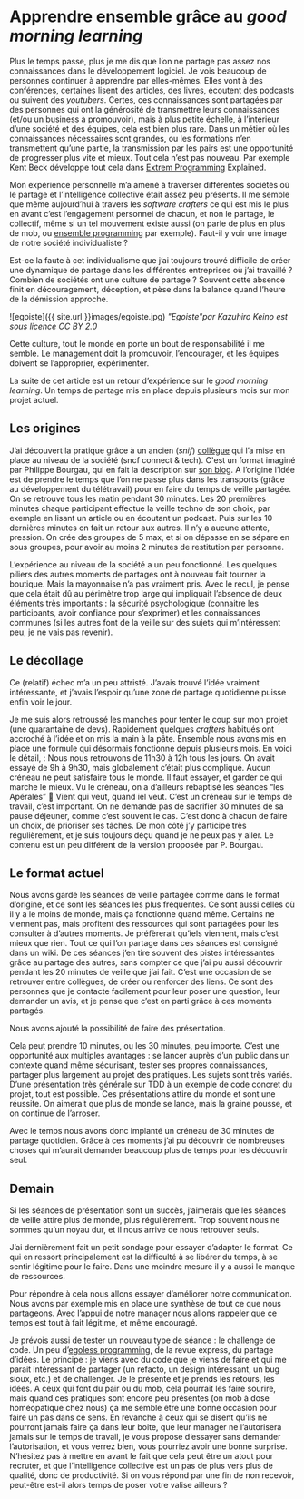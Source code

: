 # Apprendre ensemble grâce au *good morning learning*

Plus le temps passe, plus je me dis que l’on ne partage pas assez nos connaissances dans le développement logiciel. 
Je vois beaucoup de personnes continuer à apprendre par elles-mêmes. 
Elles vont à des conférences, certaines lisent des articles, des livres, écoutent des podcasts ou suivent des *youtubers*. 
Certes, ces connaissances sont partagées par des personnes qui ont la générosité de transmettre leurs connaissances (et/ou un business à promouvoir), mais à plus petite échelle, à l’intérieur d’une société et des équipes, cela est bien plus rare. 
Dans un métier où les connaissances nécessaires sont grandes, ou les formations n’en transmettent qu’une partie, la transmission par les pairs est une opportunité de progresser plus vite et mieux. 
Tout cela n’est pas nouveau. Par exemple Kent Beck développe tout cela dans [Extrem Programming](https://en.wikipedia.org/wiki/Extreme_programming) Explained. 

Mon expérience personnelle m’a amené à traverser différentes sociétés où le partage et l’intelligence collective était assez peu présents. 
Il me semble que même aujourd’hui à travers les *software crafters* ce qui est mis le plus en avant c’est l’engagement personnel de chacun, et non le partage, le collectif, même si un tel mouvement existe aussi (on parle de plus en plus de mob, ou [ensemble programming](https://en.wikipedia.org/wiki/Mob_programming) par exemple). Faut-il y voir une image de notre société individualiste ? 

Est-ce la faute à cet individualisme que j’ai toujours trouvé difficile de créer une dynamique de partage dans les différentes entreprises où j’ai travaillé ? 
Combien de sociétés ont une culture de partage ? 
Souvent cette absence finit en découragement, déception, et pèse dans la balance quand l’heure de la démission approche. 

![egoiste]({{ site.url }}images/egoiste.jpg)
*"Egoiste"par Kazuhiro Keino est sous licence CC BY 2.0*

Cette culture, tout le monde en porte un bout de responsabilité il me semble. 
Le management doit la promouvoir, l’encourager, et les équipes doivent se l’approprier, expérimenter. 

La suite de cet article est un retour d’expérience sur le *good morning learning*.
Un temps de partage mis en place depuis plusieurs mois sur mon projet actuel. 

## Les origines

J’ai découvert la pratique grâce à un ancien (*snif*) [collègue](https://fhiegel.github.io/) qui l’a mise en place au niveau de la société (sncf connect & tech). 
C'est un format imaginé par Philippe Bourgau, qui en fait la description sur [son blog](https://philippe.bourgau.net/growth-mindset-coaching-turn-remote-work-commutes-into-team-learning/). 
A l’origine l’idée est de prendre le temps que l’on ne passe plus dans les transports (grâce au développement du télétravail) pour en faire du temps de veille partagée. 
On se retrouve tous les matin pendant 30 minutes. Les 20 premières minutes chaque participant effectue la veille techno de son choix, par exemple en lisant un article ou en écoutant un podcast. 
Puis sur les 10 dernières minutes on fait un retour aux autres. 
Il n’y a aucune attente, pression. 
On crée des groupes de 5 max, et si on dépasse en se sépare en sous groupes, pour avoir au moins 2 minutes de restitution par personne. 

L’expérience au niveau de la société a un peu fonctionné. 
Les quelques piliers des autres moments de partages ont à nouveau fait tourner la boutique. 
Mais la mayonnaise n’a pas vraiment pris. 
Avec le recul, je pense que cela était dû au périmètre trop large qui impliquait l’absence de deux éléments très importants : 
la sécurité psychologique (connaitre les participants, avoir confiance pour s’exprimer) et les connaissances communes (si les autres font de la veille sur des sujets qui m’intéressent peu, je ne vais pas revenir). 

## Le décollage

Ce (relatif) échec m’a un peu attristé. 
J’avais trouvé l’idée vraiment intéressante, et j’avais l’espoir qu’une zone de partage quotidienne puisse enfin voir le jour. 

Je me suis alors retroussé les manches pour tenter le coup sur mon projet (une quarantaine de devs). 
Rapidement quelques *crafters* habitués ont accroché à l’idée et on mis la main à la pâte. 
Ensemble nous avons mis en place une formule qui désormais fonctionne depuis plusieurs mois. 
En voici le détail, : 
Nous nous retrouvons de 11h30 à 12h tous les jours. On avait essayé de 9h à 9h30, mais globalement c’était plus compliqué. 
Aucun créneau ne peut satisfaire tous le monde. 
Il faut essayer, et garder ce qui marche le mieux. Vu le créneau, on a d’ailleurs rebaptisé les séances “les Apérales” 🙂
Vient qui veut, quand iel veut. 
C’est un créneau sur le temps de travail, c’est important. 
On ne demande pas de sacrifier 30 minutes de sa pause déjeuner, comme c’est souvent le cas. 
C’est donc à chacun de faire un choix, de prioriser ses tâches. 
De mon côté j’y participe très régulièrement, et je suis toujours déçu quand je ne peux pas y aller. 
Le contenu est un peu différent de la version proposée par P. Bourgau. 

## Le format actuel

Nous avons gardé les séances de veille partagée comme dans le format d’origine, et ce sont les séances les plus fréquentes. 
Ce sont aussi celles où il y a le moins de monde, mais ça fonctionne quand même. 
Certains ne viennent pas, mais profitent des ressources qui sont partagées pour les consulter à d’autres moments. Je préfèrerait qu’iels viennent, mais c’est mieux que rien. 
Tout ce qui l’on partage dans ces séances est consigné dans un wiki. 
De ces séances j’en tire souvent des pistes intéressantes grâce au partage des autres, sans compter ce que j’ai pu aussi découvrir pendant les 20 minutes de veille que j’ai fait. 
C’est une occasion de se retrouver entre collègues, de créer ou renforcer des liens. 
Ce sont des personnes que je contacte facilement pour leur poser une question, leur demander un avis, et je pense que c’est en parti grâce à ces moments partagés. 

Nous avons ajouté la possibilité de faire des présentation. 

Cela peut prendre 10 minutes, ou les 30 minutes, peu importe. C’est une opportunité aux multiples avantages : se lancer auprès d’un public dans un contexte quand même sécurisant, tester ses propres connaissances, partager plus largement au projet des pratiques. 
Les sujets sont très variés. D’une présentation très générale sur TDD  à un exemple de code concret du projet, tout est possible. 
Ces présentations attire du monde et sont une réussite. 
On aimerait que plus de monde se lance, mais la graine pousse, et on continue de l’arroser. 

Avec le temps nous avons donc implanté un créneau de 30 minutes de partage quotidien. 
Grâce à ces moments j’ai pu découvrir de nombreuses choses qui m’aurait demander beaucoup plus de temps pour les découvrir seul. 

## Demain

Si les séances de présentation sont un succès, j’aimerais que les séances de veille attire plus de monde, plus régulièrement. 
Trop souvent nous ne sommes qu’un noyau dur, et il nous arrive de nous retrouver seuls. 

J’ai dernièrement fait un petit sondage pour essayer d’adapter le format. 
Ce qui en ressort principalement est la difficulté à se libérer du temps, à se sentir légitime pour le faire. 
Dans une moindre mesure il y a aussi le manque de ressources. 

Pour répondre à cela nous allons essayer d’améliorer notre communication. 
Nous avons par exemple mis en place une synthèse de tout ce que nous partageons. 
Avec l’appui de notre manager nous allons rappeler que ce temps est tout à fait légitime, et même encouragé. 

Je prévois aussi de tester un nouveau type de séance : le challenge de code. 
Un peu d’[egoless programming,](https://blog.codinghorror.com/the-ten-commandments-of-egoless-programming/) de la revue express, du partage d’idées. 
Le principe : je viens avec du code que je viens de faire et qui me parait intéressant de partager (un refacto, un design intéressant, un bug sioux, etc.) et de challenger. 
Je le présente et je prends les retours, les idées. 
A ceux qui font du pair ou du mob, cela pourrait les faire sourire, mais quand ces pratiques sont encore peu présentes (on mob à dose homéopatique chez nous) ça me semble être une bonne occasion pour faire un pas dans ce sens. 
En revanche à ceux qui se disent qu’ils ne pourront jamais faire ça dans leur boite, que leur manager ne l’autorisera jamais sur le temps de travail, je vous propose d’essayer sans demander l’autorisation, et vous verrez bien, vous pourriez avoir une bonne surprise. 
N’hésitez pas à mettre en avant le fait que cela peut être un atout pour recruter, et que l’intelligence collective est un pas de plus vers plus de qualité, donc de productivité. 
Si on vous répond par une fin de non recevoir, peut-être est-il alors temps de poser votre valise ailleurs ?